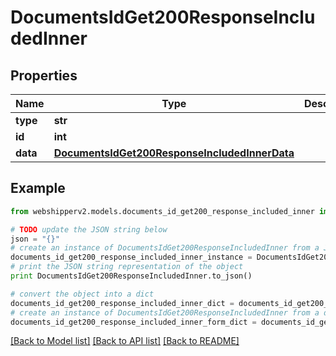 # DocumentsIdGet200ResponseIncludedInner


## Properties
Name | Type | Description | Notes
------------ | ------------- | ------------- | -------------
**type** | **str** |  | [optional] 
**id** | **int** |  | [optional] 
**data** | [**DocumentsIdGet200ResponseIncludedInnerData**](DocumentsIdGet200ResponseIncludedInnerData.md) |  | [optional] 

## Example

```python
from webshipperv2.models.documents_id_get200_response_included_inner import DocumentsIdGet200ResponseIncludedInner

# TODO update the JSON string below
json = "{}"
# create an instance of DocumentsIdGet200ResponseIncludedInner from a JSON string
documents_id_get200_response_included_inner_instance = DocumentsIdGet200ResponseIncludedInner.from_json(json)
# print the JSON string representation of the object
print DocumentsIdGet200ResponseIncludedInner.to_json()

# convert the object into a dict
documents_id_get200_response_included_inner_dict = documents_id_get200_response_included_inner_instance.to_dict()
# create an instance of DocumentsIdGet200ResponseIncludedInner from a dict
documents_id_get200_response_included_inner_form_dict = documents_id_get200_response_included_inner.from_dict(documents_id_get200_response_included_inner_dict)
```
[[Back to Model list]](../README.md#documentation-for-models) [[Back to API list]](../README.md#documentation-for-api-endpoints) [[Back to README]](../README.md)


